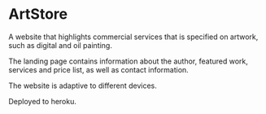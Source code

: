 # ArtStore
A website that highlights commercial services that is specified on artwork, such as digital and oil painting.

The landing page contains information about the author, featured work, services and price list, as well as contact information.

The website is adaptive to different devices.

Deployed to heroku.

